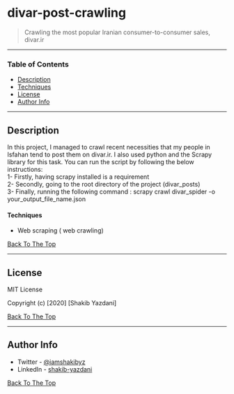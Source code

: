 # divar-post-crawling

> Crawling the most popular Iranian consumer-to-consumer sales, divar.ir

---

### Table of Contents

- [Description](#description)
- [Techniques](#techniques)
- [License](#license)
- [Author Info](#author-info)

---

## Description

In this project, I managed to crawl recent necessities that my people in Isfahan tend to post them on divar.ir. I also used python and the Scrapy library for this task.
You can run the script by following the below instructions: <br/>
1- Firstly, having scrapy installed is a requirement<br/>
2- Secondly, going to the root directory of the project (divar_posts)<br/>
3- Finally, running the following command : scrapy crawl divar_spider -o your_output_file_name.json<br/>

#### Techniques

- Web scraping ( web crawling)

[Back To The Top](#divar-post-crawling)

---

## License

MIT License

Copyright (c) [2020] [Shakib Yazdani]


[Back To The Top](#divar-post-crawling)

---

## Author Info

- Twitter - [@iamshakibyz](https://twitter.com/iamshakibyz)
- LinkedIn - [shakib-yazdani](https://www.linkedin.com/in/shakib-yazdani)

[Back To The Top](#divar-post-crawling)
